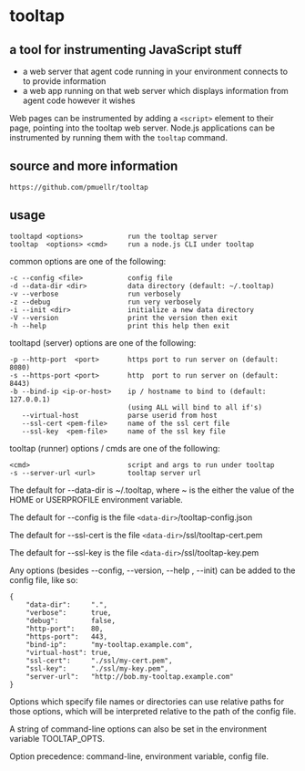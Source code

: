 tooltap
=======

a tool for instrumenting JavaScript stuff
-----------------------------------------

* a web server that agent code running in your environment connects to
to provide information
* a web app running on that web server which displays information from agent
code however it wishes

Web pages can be instrumented by adding a `<script>` element to their page,
pointing into the tooltap web server.  Node.js applications can be
instrumented by running them with the `tooltap` command.

source and more information
---------------------------

    https://github.com/pmuellr/tooltap

usage
-----

    tooltapd <options>           run the tooltap server
    tooltap  <options> <cmd>     run a node.js CLI under tooltap

common options are one of the following:

    -c --config <file>           config file
    -d --data-dir <dir>          data directory (default: ~/.tooltap)
    -v --verbose                 run verbosely
    -z --debug                   run very verbosely
    -i --init <dir>              initialize a new data directory
    -V --version                 print the version then exit
    -h --help                    print this help then exit

tooltapd (server) options are one of the following:

    -p --http-port  <port>       https port to run server on (default: 8080)
    -s --https-port <port>       http  port to run server on (default: 8443)
    -b --bind-ip <ip-or-host>    ip / hostname to bind to (default: 127.0.0.1)
                                 (using ALL will bind to all if's)
       --virtual-host            parse userid from host
       --ssl-cert <pem-file>     name of the ssl cert file
       --ssl-key  <pem-file>     name of the ssl key file

tooltap (runner) options / cmds are one of the following:

    <cmd>                        script and args to run under tooltap
    -s --server-url <url>        tooltap server url

The default for --data-dir is ~/.tooltap, where ~ is the either the value
of the HOME or USERPROFILE environment variable.

The default for --config is the file `<data-dir>`/tooltap-config.json

The default for --ssl-cert is the file `<data-dir>`/ssl/tooltap-cert.pem

The default for --ssl-key is the file `<data-dir>`/ssl/tooltap-key.pem

Any options (besides --config, --version, --help , --init) can be added to
the config file, like so:

    {
        "data-dir":     ".",
        "verbose":      true,
        "debug":        false,
        "http-port":    80,
        "https-port":   443,
        "bind-ip":      "my-tooltap.example.com",
        "virtual-host": true,
        "ssl-cert":     "./ssl/my-cert.pem",
        "ssl-key":      "./ssl/my-key.pem",
        "server-url":   "http://bob.my-tooltap.example.com"
    }

Options which specify file names or directories can use relative paths for
those options, which will be interpreted relative to the path of the config
file.

A string of command-line options can also be set in the environment variable
TOOLTAP_OPTS.

Option precedence: command-line, environment variable, config file.